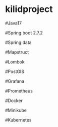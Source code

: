 # kilidproject

#Java17

#Spring boot 2.7.2

#Spring data

#Mapstruct

#Lombok

#PostGIS

#Grafana

#Prometheus

#Docker

#Minikube

#Kubernetes


